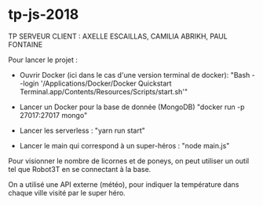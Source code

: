 # tp-js-2018

TP SERVEUR CLIENT :
AXELLE ESCAILLAS, CAMILIA ABRIKH, PAUL FONTAINE

Pour lancer le projet :

- Ouvrir Docker (ici dans le cas d'une version terminal de docker):
  "Bash --login '/Applications/Docker/Docker Quickstart Terminal.app/Contents/Resources/Scripts/start.sh'"

- Lancer un Docker pour la base de donnée (MongoDB)
  "docker run -p 27017:27017 mongo"

- Lancer les serverless :
  "yarn run start"

- Lancer le main qui correspond à un super-héros :
  "node main.js"


Pour visionner le nombre de licornes et de poneys, on peut utiliser un outil tel que Robot3T en se connectant à la base.

On a utilisé une API externe (météo), pour indiquer la température dans chaque ville visité par le super héro.

